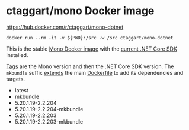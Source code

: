 # ctaggart/mono Docker image

https://hub.docker.com/r/ctaggart/mono-dotnet

```
docker run --rm -it -v ${PWD}:/src -w /src ctaggart/mono-dotnet
```

This is the stable [Mono Docker image](https://www.mono-project.com/download/stable/#download-docker) with the [current .NET Core SDK](https://dotnet.microsoft.com/download/linux-package-manager/debian9/sdk-2.2.300) installed.

[Tags](https://hub.docker.com/r/ctaggart/mono-dotnet/tags) are the Mono version and then the .NET Core SDK version. The `mkbundle` suffix [extends](https://github.com/ctaggart/mono-dotnet/blob/master/mkbundle.Dockerfile) the main [Dockerfile](https://github.com/ctaggart/mono-dotnet/blob/master/Dockerfile) to add its dependencies and targets.

- latest
- mkbundle
- 5.20.1.19-2.2.204
- 5.20.1.19-2.2.204-mkbundle
- 5.20.1.19-2.2.203
- 5.20.1.19-2.2.203-mkbundle